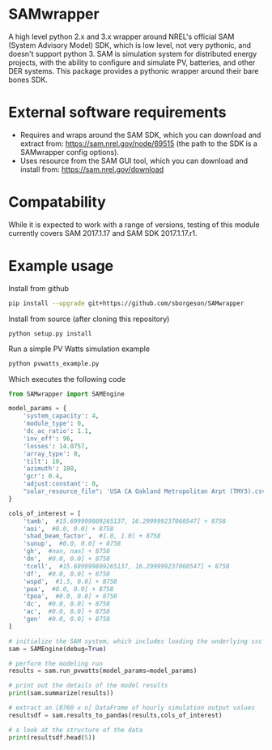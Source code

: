 # SAMwrapper
A high level python 2.x and 3.x wrapper around NREL's official SAM (System Advisory Model) SDK, which is low level, not
very pythonic, and doesn't support python 3. SAM is simulation system for distributed energy projects, with the ability
to configure and simulate PV, batteries, and other DER systems. This package provides a pythonic wrapper around their
bare bones SDK.

# External software requirements
* Requires and wraps around the SAM SDK, which you can download and extract from: https://sam.nrel.gov/node/69515 (the path to the SDK is a SAMwrapper config options).
* Uses resource from the SAM GUI tool, which you can download and install from: https://sam.nrel.gov/download

# Compatability
While it is expected to work with a range of versions, testing of this module currently covers SAM 2017.1.17 and SAM SDK 2017.1.17.r1.

# Example usage

Install from github
```sh
pip install --upgrade git+https://github.com/sborgeson/SAMwrapper
```
Install from source (after cloning this repository)
```
python setup.py install
```
Run a simple PV Watts simulation example
```sh
python pvwatts_example.py
```
Which executes the following code

```python
from SAMwrapper import SAMEngine

model_params = {
    'system_capacity': 4,
    'module_type': 0,
    'dc_ac_ratio': 1.1,
    'inv_eff': 96,
    'losses': 14.0757,
    'array_type': 0,
    'tilt': 10,
    'azimuth': 180,
    'gcr': 0.4,
    'adjust:constant': 0,
    "solar_resource_file": 'USA CA Oakland Metropolitan Arpt (TMY3).csv'
}

cols_of_interest = [
    'tamb',  #15.699999809265137, 16.299999237060547] + 8758
    'aoi',  #0.0, 0.0] + 8758
    'shad_beam_factor',  #1.0, 1.0] + 8758
    'sunup',  #0.0, 0.0] + 8758
    'gh',  #nan, nan] + 8758
    'dn',  #0.0, 0.0] + 8758
    'tcell',  #15.699999809265137, 16.299999237060547] + 8758
    'df',  #0.0, 0.0] + 8758
    'wspd',  #1.5, 0.0] + 8758
    'poa',  #0.0, 0.0] + 8758
    'tpoa',  #0.0, 0.0] + 8758
    'dc',  #0.0, 0.0] + 8758
    'ac',  #0.0, 0.0] + 8758
    'gen'  #0.0, 0.0] + 8758
]

# initialize the SAM system, which includes loading the underlying ssc shared library
sam = SAMEngine(debug=True)

# perform the modeling run
results = sam.run_pvwatts(model_params=model_params)

# print out the details of the model results
print(sam.summarize(results))

# extract an [8760 x n] DataFrame of hourly simulation output values
resultsdf = sam.results_to_pandas(results,cols_of_interest)

# a look at the structure of the data
print(resultsdf.head(5))
```
